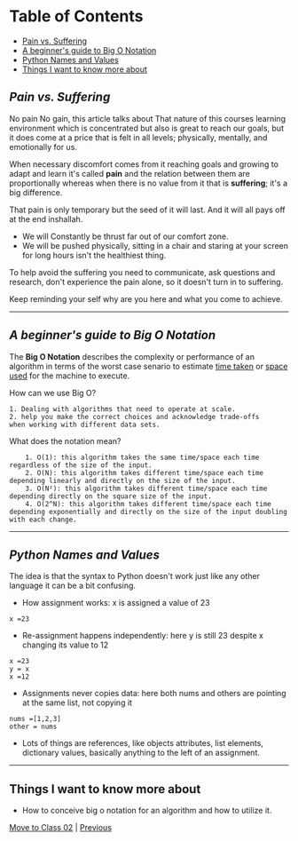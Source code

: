 # Table of Contents

- [Pain vs. Suffering](#pain-vs.-suffering)
- [A beginner's guide to Big O Notation](#a-beginner's-guide-to-big-o-notation)
- [Python Names and Values](#python-names-and-values)
- [Things I want to know more about](#things-i-want-to-know-more-about)

## ***Pain vs. Suffering***

No pain No gain, this article talks about That nature of this courses learning environment which is concentrated but also is great to reach our goals, but it does come at a price that is felt in all levels; physically, mentally, and emotionally for us.

When necessary discomfort comes from it reaching goals and growing to adapt and learn it's called **pain** and the relation between them are proportionally whereas when there is no value from it that is **suffering**; it's a big difference.

That pain is only temporary but the seed of it will last. And it will all pays off at the end inshallah.

- We will Constantly be thrust far out of our comfort zone.
- We will be pushed physically, sitting in a chair and staring at your screen for long hours isn't the healthiest thing.

To help avoid the suffering you need to communicate, ask questions and research, don't experience the pain alone, so it doesn't turn in to suffering.

Keep reminding your self why are you here and what you come to achieve.

___

## ***A beginner's guide to Big O Notation***

The **Big O Notation** describes the complexity or performance of an algorithm in terms of the worst case senario to estimate <u>time taken</u> or <u>space used</u> for the machine to execute.

How can we use Big O?

    1. Dealing with algorithms that need to operate at scale.
    2. help you make the correct choices and acknowledge trade-offs
    when working with different data sets.

What does the notation mean?

        1. O(1): this algorithm takes the same time/space each time regardless of the size of the input.
        2. O(N): this algorithm takes different time/space each time depending linearly and directly on the size of the input.
        3. O(N²): this algorithm takes different time/space each time depending directly on the square size of the input.
        4. O(2^N): this algorithm takes different time/space each time depending exponentially and directly on the size of the input doubling with each change.

___

## ***Python Names and Values***

The idea is that the syntax to Python doesn't work just like any other language it can be a bit confusing.

- How assignment works: x is assigned a value of 23

```
x =23
```

- Re-assignment happens independently: here y is still 23 despite x changing its value to 12

```
x =23
y = x
x =12
```

- Assignments never copies data: here both nums and others are pointing at the same list, not copying it

```
nums =[1,2,3]
other = nums
```

- Lots of things are references, like objects attributes, list elements, dictionary values, basically anything to the left of an assignment.

___

## Things I want to know more about

- How to conceive big o notation for an algorithm and how to utilize it.

[Move to Class 02](./Class02.md) | [Previous](./README.md)

